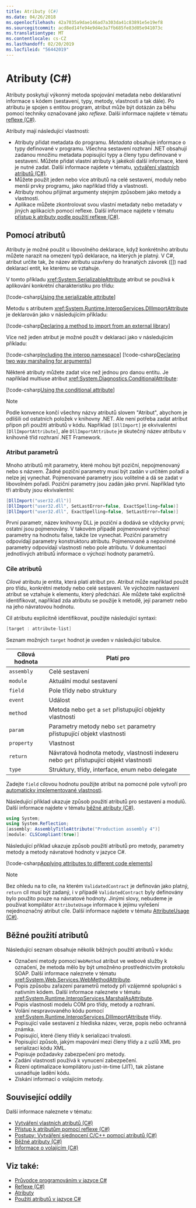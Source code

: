 ```yaml
---
title: Atributy (C#)
ms.date: 04/26/2018
ms.openlocfilehash: 42a7035a9dae146ad7a303da41c83891e5e19ef8
ms.sourcegitcommit: acd8ed14fe94e9d4e3a7fb685fe83d05e941073c
ms.translationtype: MT
ms.contentlocale: cs-CZ
ms.lasthandoff: 02/20/2019
ms.locfileid: "56442019"
---
```

# <a name="attributes-c"></a>Atributy (C#)

Atributy poskytují výkonný metoda spojování metadata nebo deklarativní informace s kódem (sestavení, typy, metody, vlastnosti a tak dále). Po atributu je spojen s entitou program, atribut může být dotázán za běhu pomocí techniky označované jako *reflexe*. Další informace najdete v tématu [reflexe (C#)](../reflection.md).

Atributy mají následující vlastnosti:

- Atributy přidat metadata do programu. *Metadata* obsahuje informace o typy definované v programu. Všechna sestavení rozhraní .NET obsahují zadanou množinu metadata popisující typy a členy typu definované v sestavení. Můžete přidat vlastní atributy k jakékoli další informace, které je nutné zadat. Další informace najdete v tématu, [vytváření vlastních atributů (C#)](creating-custom-attributes.md).
- Můžete použít jeden nebo více atributů na celé sestavení, moduly nebo menší prvky programu, jako například třídy a vlastnosti.
- Atributy mohou přijímat argumenty stejným způsobem jako metody a vlastnosti.
- Aplikace můžete zkontrolovat svou vlastní metadaty nebo metadaty v jiných aplikacích pomocí reflexe. Další informace najdete v tématu [přístup k atributy podle použití reflexe (C#)](accessing-attributes-by-using-reflection.md).

## <a name="using-attributes"></a>Pomocí atributů

Atributy je možné použít u libovolného deklarace, když konkrétního atributu můžete narazit na omezení typů deklarace, na kterých je platný. V C#, atribut určíte tak, že název atributu uzavřeny do hranatých závorek ([]) nad deklarací entit, ke kterému se vztahuje.

V tomto příkladu <xref:System.SerializableAttribute> atribut se používá k aplikování konkrétní charakteristiku pro třídu:

[!code-csharp[Using the serializable attribute](../../../../../samples/snippets/csharp/attributes/AttributesOverview.cs#1)]

Metodu s atributem <xref:System.Runtime.InteropServices.DllImportAttribute> je deklarován jako v následujícím příkladu:

[!code-csharp[Declaring a method to import from an external library](../../../../../samples/snippets/csharp/attributes/AttributesOverview.cs#2)]

Více než jeden atribut je možné použít v deklaraci jako v následujícím příkladu:

[!code-csharp[Including the interop namespace](../../../../../samples/snippets/csharp/attributes/AttributesOverview.cs#3)]
[!code-csharp[Declaring two way marshaling for arguments](../../../../../samples/snippets/csharp/attributes/AttributesOverview.cs#4)]

Některé atributy můžete zadat více než jednou pro danou entitu. Je například multiuse atribut <xref:System.Diagnostics.ConditionalAttribute>:

[!code-csharp[Using the conditional attribute](../../../../../samples/snippets/csharp/attributes/AttributesOverview.cs#5)]

> [!NOTE]
> Podle konvence končí všechny názvy atributů slovem "Atribut", abychom je odlišili od ostatních položek v knihovny .NET. Ale není potřeba zadat atribut přípon při použití atributů v kódu. Například `[DllImport]` je ekvivalentní `[DllImportAttribute]`, ale `DllImportAttribute` je skutečný název atributu v knihovně tříd rozhraní .NET Framework.

### <a name="attribute-parameters"></a>Atribut parametrů

Mnoho atributů mít parametry, které mohou být poziční, nepojmenovaný nebo s názvem. Žádné poziční parametry musí být zadán v určitém pořadí a nelze jej vynechat. Pojmenované parametry jsou volitelné a dá se zadat v libovolném pořadí. Poziční parametry jsou zadán jako první. Například tyto tři atributy jsou ekvivalentní:

```csharp
[DllImport("user32.dll")]
[DllImport("user32.dll", SetLastError=false, ExactSpelling=false)]
[DllImport("user32.dll", ExactSpelling=false, SetLastError=false)]
```

První parametr, název knihovny DLL je poziční a dodává se vždycky první; ostatní jsou pojmenovány. V takovém případě pojmenované výchozí parametry na hodnotu false, takže lze vynechat. Poziční parametry odpovídají parametry konstruktoru atributu. Pojmenované a nepovinné parametry odpovídají vlastnosti nebo pole atributu. V dokumentaci jednotlivých atributů informace o výchozí hodnoty parametrů.

### <a name="attribute-targets"></a>Cíle atributů

*Cílové* atributu je entita, která platí atribut pro. Atribut může například použít pro třídu, konkrétní metody nebo celé sestavení. Ve výchozím nastavení atribut se vztahuje k elementu, který předchází. Ale můžete také explicitně identifikovat, například zda atributu se použije k metodě, její parametr nebo na jeho návratovou hodnotu.

Cíl atributu explicitně identifikovat, použijte následující syntaxi:

```csharp
[target : attribute-list]
```

Seznam možných `target` hodnot je uveden v následující tabulce.

|Cílová hodnota|Platí pro|
|------------------|----------------|
|`assembly`|Celé sestavení|
|`module`|Aktuální modul sestavení|
|`field`|Pole třídy nebo struktury|
|`event`|Událost|
|`method`|Metoda nebo `get` a `set` přistupující objekty vlastnosti|
|`param`|Parametry metody nebo `set` parametry přistupující objekt vlastnosti|
|`property`|Vlastnost|
|`return`|Návratová hodnota metody, vlastnosti indexeru nebo `get` přistupující objekt vlastnosti|
|`type`|Struktury, třídy, interface, enum nebo delegate|

Zadejte `field` cílovou hodnotu použijte atribut na pomocné pole vytvoří pro [automaticky implementované vlastnosti](../../../properties.md).

Následující příklad ukazuje způsob použití atributů pro sestavení a modulů. Další informace najdete v tématu [běžné atributy (C#)](common-attributes.md).

```csharp
using System;
using System.Reflection;
[assembly: AssemblyTitleAttribute("Production assembly 4")]
[module: CLSCompliant(true)]
```

Následující příklad ukazuje způsob použití atributů pro metody, parametry metody a metody návratové hodnoty v jazyce C#.

[!code-csharp[Applying attributes to different code elements](../../../../../samples/snippets/csharp/attributes/AttributesOverview.cs#6)]

> [!NOTE]
> Bez ohledu na to cíle, na kterém `ValidatedContract` je definován jako platný, `return` cíl musí být zadaný, i v případě `ValidatedContract` byly definovány bylo použito pouze na návratové hodnoty. Jinými slovy, nebudeme je používat kompilátor `AttributeUsage` informace k jejímu vyřešení nejednoznačný atribut cíle. Další informace najdete v tématu [AttributeUsage (C#)](attributeusage.md).

## <a name="common-uses-for-attributes"></a>Běžné použití atributů

Následující seznam obsahuje několik běžných použití atributů v kódu:

- Označení metody pomocí `WebMethod` atribut ve webové služby k označení, že metoda mělo by být umožněno prostřednictvím protokolu SOAP. Další informace naleznete v tématu <xref:System.Web.Services.WebMethodAttribute>.
- Popis způsobu zařazení parametrů metody při vzájemné spolupráci s nativním kódem. Další informace naleznete v tématu <xref:System.Runtime.InteropServices.MarshalAsAttribute>.
- Popis vlastnosti modelu COM pro třídy, metody a rozhraní.
- Volání nespravovaného kódu pomocí <xref:System.Runtime.InteropServices.DllImportAttribute> třídy.
- Popisující vaše sestavení z hlediska název, verze, popis nebo ochranná známka.
- Popisující, které členy třídy k serializaci trvalosti.
- Popisující způsob, jakým mapování mezi členy třídy a z uzlů XML pro serializaci kódu XML.
- Popisuje požadavky zabezpečení pro metody.
- Zadání vlastnosti používá k vynucení zabezpečení.
- Řízení optimalizace kompilátoru just-in-time (JIT), tak zůstane usnadňuje ladění kódu.
- Získání informací o volajícím metody.

## <a name="related-sections"></a>Související oddíly

Další informace naleznete v tématu:

- [Vytváření vlastních atributů (C#)](creating-custom-attributes.md)  
- [Přístup k atributům pomocí reflexe (C#)](accessing-attributes-by-using-reflection.md)  
- [Postupy: Vytváření sjednocení C/C++ pomocí atributů (C#)](how-to-create-a-c-cpp-union-by-using-attributes.md)  
- [Běžné atributy (C#)](common-attributes.md)  
- [Informace o volajícím (C#)](../caller-information.md)  

## <a name="see-also"></a>Viz také:

- [Průvodce programováním v jazyce C#](../../index.md)
- [Reflexe (C#)](../reflection.md)
- [Atributy](../../../../standard/attributes/index.md)
- [Použití atributů v jazyce C#](../../../tutorials/attributes.md)

